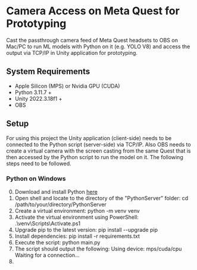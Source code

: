 # Camera Access on Meta Quest for Prototyping
Cast the passthrough camera feed of Meta Quest headsets to OBS on Mac/PC to run ML models with Python on it (e.g. YOLO V8) and access the output via TCP/IP in Unity application for prototyping.

## System Requirements
- Apple Silicon (MPS) or Nvidia GPU (CUDA)
- Python 3.11.7 +
- Unity 2022.3.18f1 +
- OBS

## Setup
For using this project the Unity application (client-side) needs to be connected to the Python script (server-side) via TCP/IP. Also OBS needs to create a virtual camera with the screen casting from the same Quest that is then accessed by the Python script to run the model on it. The following steps need to be followed.

### Python on Windows
0. Download and install Python [here](https://www.python.org/downloads/windows/)
1. Open shell and locate to the directory of the "PythonServer" folder: cd /path/to/your/directory/PythonServer
2. Create a virtual environment: python -m venv venv
3. Activate the virtual environment using PowerShell: .\venv\Scripts\Activate.ps1
4. Upgrade pip to the latest version: pip install --upgrade pip
5. Install dependencies: pip install -r requirements.txt
6. Execute the script: python main.py
7. The script should output the following: Using device: mps/cuda/cpu Waiting for a connection...
8. 
